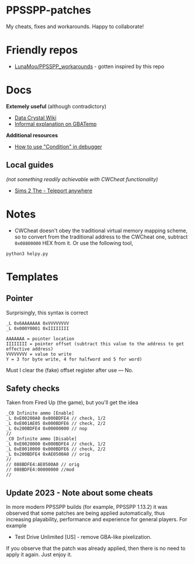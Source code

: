 # PPSSPP-patches

My cheats, fixes and workarounds. Happy to collaborate!

# Friendly repos
* [LunaMoo/PPSSPP_workarounds](https://github.com/LunaMoo/PPSSPP_workarounds/) - gotten inspired by this repo

# Docs

**Extemely useful** (although contradictory)

* [Data Crystal Wiki](https://datacrystal.romhacking.net/wiki/CwCheat)
* [Informal explanation on GBATemp](https://gbatemp.net/threads/guide-how-to-create-gateway-cheat-codes.410926/)

**Additional resources**

* [How to use "Condition" in debugger](https://forums.ppsspp.org/showthread.php?tid=22400&page=2)

## Local guides
*(not something readily achievable with CWCheat functionality)*


* [Sims 2 The - Teleport anywhere](./guides/Sims2The_Teleport_anywhere.md) 

# Notes
* CWCheat doesn't obey the  traditional virtual memory mapping scheme, so to convert from the traditional address to the CWCheat one, subtract ```0x08800000``` HEX from it. Or use the following tool,
```
python3 helpy.py
```

# Templates

## Pointer

Surprisingly, this syntax is correct

```
_L 0x6AAAAAAA 0xVVVVVVVV
_L 0x000Y0001 0xIIIIIIII

AAAAAAA = pointer location
IIIIIIII = pointer offset (subtract this value to the address to get effective address)
VVVVVVVV = value to write
Y = 3 for byte write, 4 for halfword and 5 for word) 
```

Must I clear the (fake) offset register after use — No.  

## Safety checks

Taken from Fired Up (the game), but you'll get the idea
```
_C0 Infinite ammo [Enable]
_L 0xE00200A0 0x000BDFE4 // check, 1/2
_L 0xE001AE05 0x000BDFE6 // check, 2/2
_L 0x200BDFE4 0x00000000 // nop
//
_C0 Infinite ammo [Disable]
_L 0xE0020000 0x000BDFE4 // check, 1/2
_L 0xE0010000 0x000BDFE6 // check, 2/2
_L 0x200BDFE4 0xAE0500A0 // orig
//
// 088BDFE4:AE0500A0 // orig
// 088BDFE4:00000000 //mod
//
```

## Update 2023 - Note about some cheats

In more modern PPSSPP builds (for example, PPSSPP 1.13.2) it was observed that some patches are being applied automatically, thus increasing playability, performance and experience for general players. For example
* Test Drive Unlimited [US] - remove GBA-like pixelization.

If you observe that the patch was already applied, then there is no need to apply it again. Just enjoy it.
